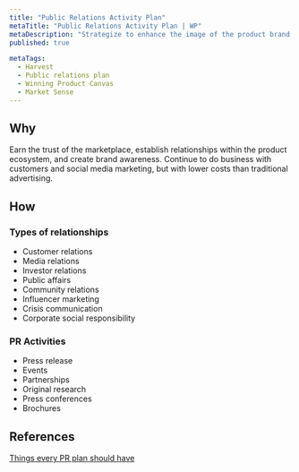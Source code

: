 ```yaml
---
title: "Public Relations Activity Plan"
metaTitle: "Public Relations Activity Plan | WP"
metaDescription: "Strategize to enhance the image of the product brand and focus on influential media strategies."
published: true

metaTags:
  - Harvest
  - Public relations plan
  - Winning Product Canvas
  - Market Sense
---
```


## Why
Earn the trust of the marketplace, establish relationships within the product ecosystem, and create brand awareness. Continue to do business with customers and social media marketing, but with lower costs than traditional advertising.

## How

### Types of relationships

- Customer relations
- Media relations
- Investor relations
- Public affairs
- Community relations
- Influencer marketing
- Crisis communication
- Corporate social responsibility

### PR Activities

- Press release
- Events
- Partnerships
- Original research
- Press conferences
- Brochures

## References

[Things every PR plan should have](https://www.axiapr.com/blog/5-things-every-pr-plan-should-have)
